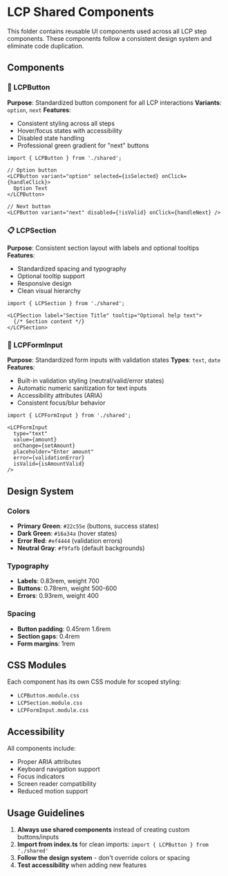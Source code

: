 # LCP Shared Components

This folder contains reusable UI components used across all LCP step components. These components follow a consistent design system and eliminate code duplication.

## Components

### 🔘 LCPButton
**Purpose**: Standardized button component for all LCP interactions
**Variants**: `option`, `next`
**Features**: 
- Consistent styling across all steps
- Hover/focus states with accessibility
- Disabled state handling
- Professional green gradient for "next" buttons

```tsx
import { LCPButton } from './shared';

// Option button
<LCPButton variant="option" selected={isSelected} onClick={handleClick}>
  Option Text
</LCPButton>

// Next button
<LCPButton variant="next" disabled={!isValid} onClick={handleNext} />
```

### 📋 LCPSection
**Purpose**: Consistent section layout with labels and optional tooltips
**Features**:
- Standardized spacing and typography
- Optional tooltip support
- Responsive design
- Clean visual hierarchy

```tsx
import { LCPSection } from './shared';

<LCPSection label="Section Title" tooltip="Optional help text">
  {/* Section content */}
</LCPSection>
```

### 📝 LCPFormInput
**Purpose**: Standardized form inputs with validation states
**Types**: `text`, `date`
**Features**:
- Built-in validation styling (neutral/valid/error states)
- Automatic numeric sanitization for text inputs
- Accessibility attributes (ARIA)
- Consistent focus/blur behavior

```tsx
import { LCPFormInput } from './shared';

<LCPFormInput
  type="text"
  value={amount}
  onChange={setAmount}
  placeholder="Enter amount"
  error={validationError}
  isValid={isAmountValid}
/>
```

## Design System

### Colors
- **Primary Green**: `#22c55e` (buttons, success states)
- **Dark Green**: `#16a34a` (hover states)
- **Error Red**: `#ef4444` (validation errors)
- **Neutral Gray**: `#f9fafb` (default backgrounds)

### Typography
- **Labels**: 0.83rem, weight 700
- **Buttons**: 0.78rem, weight 500-600
- **Errors**: 0.93rem, weight 400

### Spacing
- **Button padding**: 0.45rem 1.6rem
- **Section gaps**: 0.4rem
- **Form margins**: 1rem

## CSS Modules
Each component has its own CSS module for scoped styling:
- `LCPButton.module.css`
- `LCPSection.module.css` 
- `LCPFormInput.module.css`

## Accessibility
All components include:
- Proper ARIA attributes
- Keyboard navigation support
- Focus indicators
- Screen reader compatibility
- Reduced motion support

## Usage Guidelines
1. **Always use shared components** instead of creating custom buttons/inputs
2. **Import from index.ts** for clean imports: `import { LCPButton } from './shared'`
3. **Follow the design system** - don't override colors or spacing
4. **Test accessibility** when adding new features

